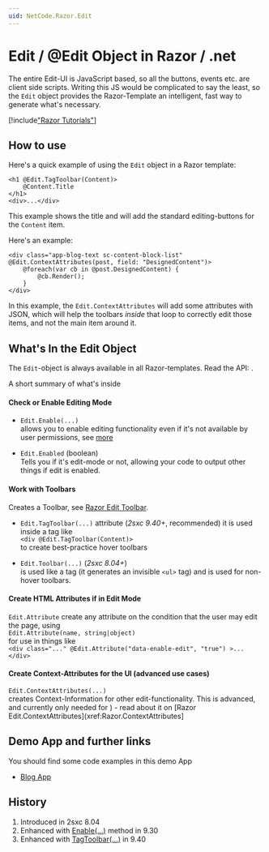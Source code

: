 ```yaml
---
uid: NetCode.Razor.Edit
---
```

# Edit / @Edit Object in Razor / .net

The entire Edit-UI is JavaScript based, so all the buttons, events etc. are client side scripts. Writing this JS would be complicated to say the least, so the `Edit` object provides the Razor-Template an intelligent, fast way to generate what's necessary.


[!include["Razor Tutorials"](~/shared/tutorials/razor.md)]


## How to use

Here's a quick example of using the `Edit` object in a Razor template:

```razor
<h1 @Edit.TagToolbar(Content)>
    @Content.Title
</h1>
<div>...</div>
```

This example shows the title and will add the standard editing-buttons for the `Content` item.

Here's an [](xref:Basics.Cms.InnerContent.Index) example:

```razor
<div class="app-blog-text sc-content-block-list" @Edit.ContextAttributes(post, field: "DesignedContent")>
    @foreach(var cb in @post.DesignedContent) {
        @cb.Render();
    }
</div>
```

In this example, the `Edit.ContextAttributes` will add some attributes with JSON, which will help the toolbars _inside_ that loop to correctly edit those items, and not the main item around it.


## What's In the Edit Object

The `Edit`-object is always available in all Razor-templates. Read the API: [](xref:ToSic.Sxc.Services.IEditService).

A short summary of what's inside

#### Check or Enable Editing Mode

* `Edit.Enable(...)`  
allows you to enable editing functionality even if it's not available by user permissions, see [more](xref:NetCode.Razor.Edit.Enable)

* `Edit.Enabled` (boolean)  
Tells you if it's edit-mode or not, allowing your code to output other things if edit is enabled.

#### Work with Toolbars

Creates a Toolbar, see [Razor Edit Toolbar](xref:NetCode.Razor.Edit.Toolbar).

* `Edit.TagToolbar(...)` attribute (_2sxc 9.40+_, recommended)
it is used inside a tag like  
`<div @Edit.TagToolbar(Content)>`  
to create best-practice hover toolbars

* `Edit.Toolbar(...)`  (_2sxc 8.04+_)  
is used like a tag (it generates an invisible `<ul>` tag) and is used for non-hover toolbars.

#### Create HTML Attributes if in Edit Mode

`Edit.Attribute` create any attribute on the condition that the user may edit the page, using  
`Edit.Attribute(name, string|object)`  
for use in things like  
`<div class="..." @Edit.Attribute("data-enable-edit", "true") >...</div>`

#### Create Context-Attributes for the UI (advanced use cases)

`Edit.ContextAttributes(...)`  
creates Context-Information for other edit-functionality. This is advanced, and currently only needed for [](xref:Basics.Cms.InnerContent.Index)) - read about it on [Razor Edit.ContextAttributes](xref:Razor.ContextAttributes]



## Demo App and further links

You should find some code examples in this demo App
* [Blog App](xref:App.Blog)

## History

1. Introduced in 2sxc 8.04
2. Enhanced with [Enable(...)](xref:NetCode.Razor.Edit.Enable) method in 9.30
3. Enhanced with [TagToolbar(...)](xref:NetCode.Razor.Edit.Toolbar) in 9.40



